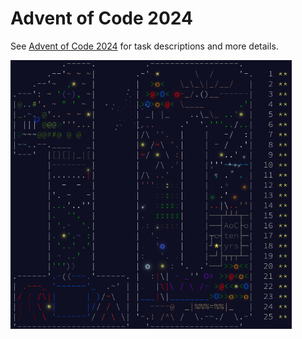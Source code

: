 # Advent of Code 2024

See [Advent of Code 2024](https://adventofcode.com/) for task descriptions and more details.

<img src="imgs/screenshot.png" width=450>

